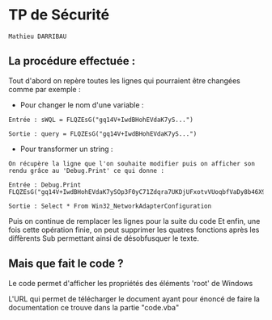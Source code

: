 # TP de Sécurité

```
Mathieu DARRIBAU
```

## La procédure effectuée :

Tout d'abord on repère toutes les lignes qui pourraient être changées comme par exemple :

- Pour changer le nom d'une variable :

```
Entrée : sWQL = FLQZEsG("gq14V+IwdBHohEVdaK7yS...")

Sortie : query = FLQZEsG("gq14V+IwdBHohEVdaK7yS...")
```

- Pour transformer un string :

```
On récupère la ligne que l'on souhaite modifier puis on afficher son rendu grâce au 'Debug.Print' ce qui donne :

Entrée : Debug.Print FLQZEsG("gq14V+IwdBHohEVdaK7ySOp3F0yC71Zdqra7UKDjUFxotvVUoqbfVaDy8b46X9V")

Sortie : Select * From Win32_NetworkAdapterConfiguration
```

Puis on continue de remplacer les lignes pour la suite du code
Et enfin, une fois cette opération finie, on peut supprimer les quatres fonctions après les diffèrents Sub permettant ainsi de désobfusquer le texte.

## Mais que fait le code ?

Le code permet d'afficher les propriétés des éléments 'root' de Windows

L'URL qui permet de télécharger le document ayant pour énoncé de faire la documentation ce trouve dans la partie "code.vba"

